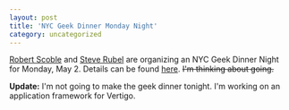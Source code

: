 ```yaml
---
layout: post
title: 'NYC Geek Dinner Monday Night'
category: uncategorized
---
```


[Robert Scoble](http://scoble.weblogs.com/) and [Steve Rubel](http://www.micropersuasion.com/) are organizing an NYC Geek Dinner Night for Monday, May 2.  Details can be found [here](http://www.micropersuasion.com/2005/04/scoble_rubel_ho.html).  <strike>I'm thinking about going.</strike>

**Update:** I'm not going to make the geek dinner tonight.  I'm working on an application framework for Vertigo.
